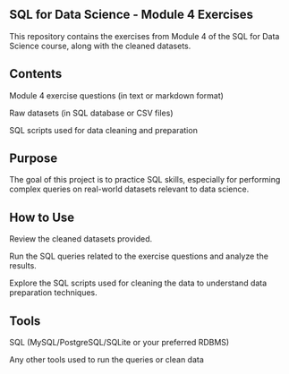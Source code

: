 ## SQL for Data Science - Module 4 Exercises
This repository contains the exercises from Module 4 of the SQL for Data Science course, along with the cleaned datasets.

## Contents
Module 4 exercise questions (in text or markdown format)

Raw datasets (in SQL database or CSV files)

SQL scripts used for data cleaning and preparation

## Purpose
The goal of this project is to practice SQL skills, especially for performing complex queries on real-world datasets relevant to data science.

## How to Use
Review the cleaned datasets provided.

Run the SQL queries related to the exercise questions and analyze the results.

Explore the SQL scripts used for cleaning the data to understand data preparation techniques.

## Tools
SQL (MySQL/PostgreSQL/SQLite or your preferred RDBMS)

Any other tools used to run the queries or clean data

